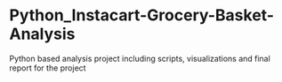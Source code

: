 # Python_Instacart-Grocery-Basket-Analysis
Python based analysis project including scripts, visualizations and final report for the project
